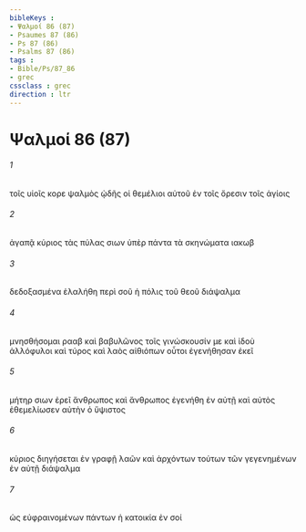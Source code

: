 ```yaml
---
bibleKeys : 
- Ψαλμοί 86 (87)
- Psaumes 87 (86)
- Ps 87 (86)
- Psalms 87 (86)
tags : 
- Bible/Ps/87_86
- grec
cssclass : grec
direction : ltr
---
```


# Ψαλμοί 86 (87)

###### 1
τοῖς υἱοῖς κορε ψαλμὸς ᾠδῆς οἱ θεμέλιοι αὐτοῦ ἐν τοῖς ὄρεσιν τοῖς ἁγίοις
###### 2
ἀγαπᾷ κύριος τὰς πύλας σιων ὑπὲρ πάντα τὰ σκηνώματα ιακωβ
###### 3
δεδοξασμένα ἐλαλήθη περὶ σοῦ ἡ πόλις τοῦ θεοῦ διάψαλμα
###### 4
μνησθήσομαι ρααβ καὶ βαβυλῶνος τοῖς γινώσκουσίν με καὶ ἰδοὺ ἀλλόφυλοι καὶ τύρος καὶ λαὸς αἰθιόπων οὗτοι ἐγενήθησαν ἐκεῖ
###### 5
μήτηρ σιων ἐρεῖ ἄνθρωπος καὶ ἄνθρωπος ἐγενήθη ἐν αὐτῇ καὶ αὐτὸς ἐθεμελίωσεν αὐτὴν ὁ ὕψιστος
###### 6
κύριος διηγήσεται ἐν γραφῇ λαῶν καὶ ἀρχόντων τούτων τῶν γεγενημένων ἐν αὐτῇ διάψαλμα
###### 7
ὡς εὐφραινομένων πάντων ἡ κατοικία ἐν σοί
